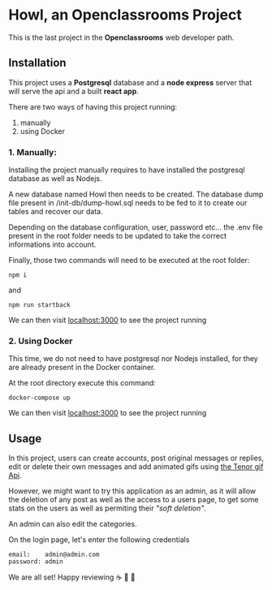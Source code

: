 # Howl, an Openclassrooms Project

This is the last project in the **Openclassrooms** web developer path.

## Installation

This project uses a **Postgresql** database and a **node express** server that will serve the api and a built **react app**.

There are two ways of having this project running:
1. manually
2. using Docker

### 1. Manually:

Installing the project manually requires to have installed the postgresql database as well as Nodejs.

A new database named Howl then needs to be created. The database dump file present in /init-db/dump-howl.sql needs to be fed to it to create our tables and recover our data.

Depending on the database configuration, user, password etc... the .env file present in the root folder needs to be updated to take the correct informations into account.

Finally, those two commands will need to be executed at the root folder:

```
npm i
```
and
```
npm run startback
```

We can then visit [localhost:3000](http://localhost:3000) to see the project running

### 2. Using Docker

This time, we do not need to have postgresql nor Nodejs installed, for they are already present in the Docker container.

At the root directory execute this command:

```
docker-compose up
```

We can then visit [localhost:3000](http://localhost:3000) to see the project running

## Usage

In this project, users can create accounts, post original messages or replies, edit or delete their own messages and add animated gifs using [the Tenor gif Api](https://tenor.com/).

However, we might want to try this application as an admin, as it will allow the deletion of any post as well as the access to a users page, to get some stats on the users as well as permiting their *"soft deletion"*.

An admin can also edit the categories.

On the login page, let's enter the following credentials

```
email:    admin@admin.com
password: admin
```

We are all set! Happy reviewing ☕️ 🚀 🌈